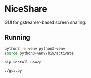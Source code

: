 # NiceShare

GUI for gstreamer-based screen sharing.


## Running

```sh
python3 -m venv python3-venv
source python3-venv/bin/activate

pip install Gooey

./gui.py
```
